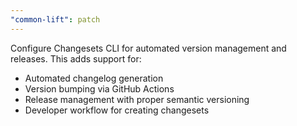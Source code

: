 ```yaml
---
"common-lift": patch
---
```


Configure Changesets CLI for automated version management and releases. This adds support for:
- Automated changelog generation
- Version bumping via GitHub Actions
- Release management with proper semantic versioning
- Developer workflow for creating changesets
